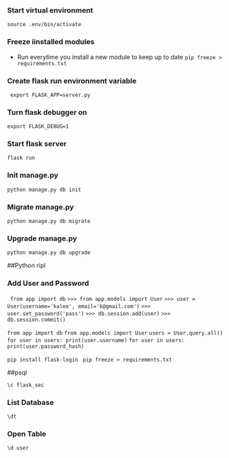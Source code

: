 ### Start virtual environment
```source .env/bin/activate```

### Freeze iinstalled modules
- Run everytime you install a new module to keep up to date
```pip freeze > requirements.txt```

### Create flask run environment variable
``` export FLASK_APP=server.py```

### Turn flask debugger on
```export FLASK_DEBUG=1```

### Start flask server
```flask run```

### Init manage.py
```python manage.py db init```

### Migrate manage.py
```python manage.py db migrate```

### Upgrade manage.py
```python manage.py db upgrade```

##Python ripl
### Add User and Password
``` from app import db```
```>>> from app.models import User```
```>>> user = User(username='kaleo', email='k@gmail.com')```
```>>> user.set_password('pass')```
```>>> db.session.add(user)```
```>>> db.session.commit()```

```from app import db```
```from app.models import User```
```users = User.query.all()```
```for user in users: print(user.username)```
```for user in users: print(user.password_hash)```

```pip install flask-login```
``` pip freeze > requirements.txt```





##psql

```\c flask_sec```

### List Database
```\dt```

### Open Table
```\d user```